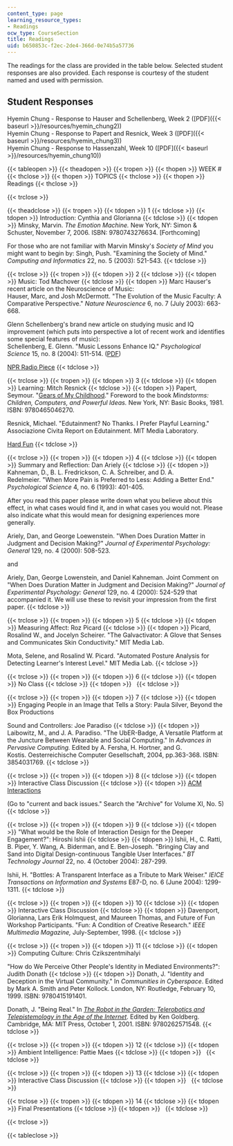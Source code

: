 ```yaml
---
content_type: page
learning_resource_types:
- Readings
ocw_type: CourseSection
title: Readings
uid: b650853c-f2ec-2de4-366d-0e74b5a57736
---
```


The readings for the class are provided in the table below. Selected student responses are also provided. Each response is courtesy of the student named and used with permission.

Student Responses
-----------------

Hyemin Chung - Response to Hauser and Schellenberg, Week 2 ([PDF]({{< baseurl >}}/resources/hyemin_chung2))  
Hyemin Chung - Response to Papert and Resnick, Week 3 ([PDF]({{< baseurl >}}/resources/hyemin_chung3))  
Hyemin Chung - Response to Hassenzahl, Week 10 ([PDF]({{< baseurl >}}/resources/hyemin_chung10))

{{< tableopen >}}
{{< theadopen >}}
{{< tropen >}}
{{< thopen >}}
WEEK #
{{< thclose >}}
{{< thopen >}}
TOPICS
{{< thclose >}}
{{< thopen >}}
Readings
{{< thclose >}}

{{< trclose >}}

{{< theadclose >}}
{{< tropen >}}
{{< tdopen >}}
1
{{< tdclose >}}
{{< tdopen >}}
Introduction: Cynthia and Glorianna
{{< tdclose >}}
{{< tdopen >}}
Minsky, Marvin. _The Emotion Machine._ New York, NY: Simon & Schuster, November 7, 2006. ISBN: 9780743276634. \[Forthcoming\]  
  
For those who are not familiar with Marvin Minsky's _Society of Mind_ you might want to begin by: Singh, Push. "Examining the Society of Mind." _Computing and Informatics_ 22, no. 5 (2003): 521-543.
{{< tdclose >}}

{{< trclose >}}
{{< tropen >}}
{{< tdopen >}}
2
{{< tdclose >}}
{{< tdopen >}}
Music: Tod Machover
{{< tdclose >}}
{{< tdopen >}}
Marc Hauser's recent article on the Neuroscience of Music:  
Hauser, Marc, and Josh McDermott. "The Evolution of the Music Faculty: A Comparative Perspective." _Nature Neuroscience_ 6, no. 7 (July 2003): 663-668.  
  
Glenn Schellenberg's brand new article on studying music and IQ improvement (which puts into perspective a lot of recent work and identifies some special features of music):  
Schellenberg, E. Glenn. "Music Lessons Enhance IQ." _Psychological Science_ 15, no. 8 (2004): 511-514. ([PDF](http://www.psychologicalscience.org/pdf/ps/musiciq.pdf))  
  
[NPR Radio Piece](http://www.npr.org/)
{{< tdclose >}}

{{< trclose >}}
{{< tropen >}}
{{< tdopen >}}
3
{{< tdclose >}}
{{< tdopen >}}
Learning: Mitch Resnick
{{< tdclose >}}
{{< tdopen >}}
Papert, Seymour. "[Gears of My Childhood](http://www.papert.org/articles/GearsOfMyChildhood.html)." Foreword to the book _Mindstorms: Children, Computers, and Powerful Ideas._ New York, NY: Basic Books, 1981. ISBN: 9780465046270.  
  
Resnick, Michael. "Edutainment? No Thanks. I Prefer Playful Learning." Associazione Civita Report on Edutainment. MIT Media Laboratory.  
  
[Hard Fun](http://www.papert.org/articles/HardFun.html)
{{< tdclose >}}

{{< trclose >}}
{{< tropen >}}
{{< tdopen >}}
4
{{< tdclose >}}
{{< tdopen >}}
Summary and Reflection: Dan Ariely
{{< tdclose >}}
{{< tdopen >}}
Kahneman, D., B. L. Fredrickson, C. A. Schreiber, and D. A. Redelmeier. "When More Pain is Preferred to Less: Adding a Better End." _Psychological Science_ 4, no. 6 (1993): 401-405.  
  
After you read this paper please write down what you believe about this effect, in what cases would find it, and in what cases you would not. Please also indicate what this would mean for designing experiences more generally.  
  
Ariely, Dan, and George Loewenstein. "When Does Duration Matter in Judgment and Decision Making?" _Journal of Experimental Psychology: General_ 129, no. 4 (2000): 508-523.  
  
and  
  
Ariely, Dan, George Lowenstein, and Daniel Kahneman. Joint Comment on "When Does Duration Matter in Judgment and Decision Making?" _Journal of Experimental Psychology: General_ 129, no. 4 (2000): 524-529 that accompanied it. We will use these to revisit your impression from the first paper.
{{< tdclose >}}

{{< trclose >}}
{{< tropen >}}
{{< tdopen >}}
5
{{< tdclose >}}
{{< tdopen >}}
Measuring Affect: Roz Picard
{{< tdclose >}}
{{< tdopen >}}
Picard, Rosalind W., and Jocelyn Scheirer. "The Galvactivator: A Glove that Senses and Communicates Skin Conductivity." MIT Media Lab.  
  
Mota, Selene, and Rosalind W. Picard. "Automated Posture Analysis for Detecting Learner's Interest Level." MIT Media Lab.
{{< tdclose >}}

{{< trclose >}}
{{< tropen >}}
{{< tdopen >}}
6
{{< tdclose >}}
{{< tdopen >}}
No Class
{{< tdclose >}}
{{< tdopen >}}
 
{{< tdclose >}}

{{< trclose >}}
{{< tropen >}}
{{< tdopen >}}
7
{{< tdclose >}}
{{< tdopen >}}
Engaging People in an Image that Tells a Story: Paula Silver, Beyond the Box Productions  
  
Sound and Controllers: Joe Paradiso
{{< tdclose >}}
{{< tdopen >}}
Laibowitz, M., and J. A. Paradiso. "The UbER-Badge, A Versatile Platform at the Juncture Between Wearable and Social Computing." In _Advances in Pervasive Computing._ Edited by A. Fersha, H. Hortner, and G. Kostis. Oesterreichische Computer Gesellschaft, 2004, pp.363-368. ISBN: 3854031769.
{{< tdclose >}}

{{< trclose >}}
{{< tropen >}}
{{< tdopen >}}
8
{{< tdclose >}}
{{< tdopen >}}
Interactive Class Discussion
{{< tdclose >}}
{{< tdopen >}}
[ACM Interactions](http://www.acm.org/interactions/)  
  
(Go to "current and back issues." Search the "Archive" for Volume XI, No. 5)
{{< tdclose >}}

{{< trclose >}}
{{< tropen >}}
{{< tdopen >}}
9
{{< tdclose >}}
{{< tdopen >}}
"What would be the Role of Interaction Design for the Deeper Engagement?": Hiroshi Ishii
{{< tdclose >}}
{{< tdopen >}}
Ishii, H., C. Ratti, B. Piper, Y. Wang, A. Biderman, and E. Ben-Joseph. "Bringing Clay and Sand into Digital Design-continuous Tangible User Interfaces." _BT Technology Journal_ 22, no. 4 (October 2004): 287-299.  
  
Ishii, H. "Bottles: A Transparent Interface as a Tribute to Mark Weiser." _IEICE Transactions on Information and Systems_ E87-D, no. 6 (June 2004): 1299-1311.
{{< tdclose >}}

{{< trclose >}}
{{< tropen >}}
{{< tdopen >}}
10
{{< tdclose >}}
{{< tdopen >}}
Interactive Class Discussion
{{< tdclose >}}
{{< tdopen >}}
Davenport, Glorianna, Lars Erik Holmquest, and Maureen Thomas, and Future of Fun Workshop Participants. "Fun: A Condition of Creative Research." _IEEE Multimedia Magazine,_ July-September, 1998.
{{< tdclose >}}

{{< trclose >}}
{{< tropen >}}
{{< tdopen >}}
11
{{< tdclose >}}
{{< tdopen >}}
Computing Culture: Chris Czikszentmihalyi  
  
"How do We Perceive Other People's Identity in Mediated Environments?": Judith Donath
{{< tdclose >}}
{{< tdopen >}}
Donath, J. "Identity and Deception in the Virtual Community." In _Communities in Cyberspace_. Edited by Mark A. Smith and Peter Kollock. London, NY: Routledge, February 10, 1999. ISBN: 9780415191401.  
  
Donath, J. "Being Real." In [_The Robot in the Garden: Telerobotics and Telepistemology in the Age of the Internet_](https://www.mitpressjournals.org/doi/abs/10.1162/leon.2001.34.4.384). Edited by Ken Goldberg. Cambridge, MA: MIT Press, October 1, 2001. ISBN: 9780262571548.
{{< tdclose >}}

{{< trclose >}}
{{< tropen >}}
{{< tdopen >}}
12
{{< tdclose >}}
{{< tdopen >}}
Ambient Intelligence: Pattie Maes
{{< tdclose >}}
{{< tdopen >}}
 
{{< tdclose >}}

{{< trclose >}}
{{< tropen >}}
{{< tdopen >}}
13
{{< tdclose >}}
{{< tdopen >}}
Interactive Class Discussion
{{< tdclose >}}
{{< tdopen >}}
 
{{< tdclose >}}

{{< trclose >}}
{{< tropen >}}
{{< tdopen >}}
14
{{< tdclose >}}
{{< tdopen >}}
Final Presentations
{{< tdclose >}}
{{< tdopen >}}
 
{{< tdclose >}}

{{< trclose >}}

{{< tableclose >}}